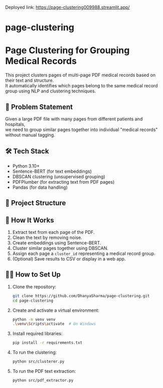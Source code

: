 Deployed link: https://page-clustering009988.streamlit.app/
# page-clustering
# Page Clustering for Grouping Medical Records

This project clusters pages of multi-page PDF medical records based on their text and structure.  
It automatically identifies which pages belong to the same medical record group using NLP and clustering techniques.

## 🚀 Problem Statement
Given a large PDF file with many pages from different patients and hospitals,  
we need to group similar pages together into individual "medical records" without manual tagging.

## 🛠️ Tech Stack
- Python 3.10+
- Sentence-BERT (for text embeddings)
- DBSCAN clustering (unsupervised grouping)
- PDFPlumber (for extracting text from PDF pages)
- Pandas (for data handling)

## 📂 Project Structure

## 🧩 How It Works
1. Extract text from each page of the PDF.
2. Clean the text by removing noise.
3. Create embeddings using Sentence-BERT.
4. Cluster similar pages together using DBSCAN.
5. Assign each page a `cluster_id` representing a medical record group.
6. (Optional) Save results to CSV or display in a web app.

## 👩‍💻 How to Set Up
1. Clone the repository:
   ```bash
   git clone https://github.com/DhanyaSharma/page-clustering.git
   cd page-clustering
2. Create and activate a virtual environment:
    ```bash
    python -m venv venv
    .\venv\Scripts\activate  # On Windows
3. Install required libraries:
    ```bash
    pip install -r requirements.txt
4. To run the clustering:
    ```bash
    python src/clusterer.py
5. To run the PDF text extraction:
    ```bash
    python src/pdf_extractor.py
